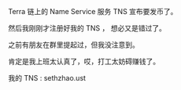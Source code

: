 Terra 链上的 Name Service 服务 TNS 宣布要发币了。

然后我刚刚才注册好我的 TNS ， 想必又是错过了。

之前有朋友在群里提起过，但我没注意到。

肯定是我上班太认真了，哎，打工太妨碍赚钱了。

我的 TNS : sethzhao.ust
